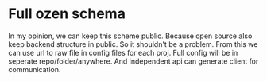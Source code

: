 # Full ozen schema

In my opinion, we can keep this scheme public. 
Because open source also keep backend structure in public. 
So it shouldn't be a problem.
From this we can use url to raw file in config files for each proj. Full config will be in seperate repo/folder/anywhere.
And independent api can generate client for communication.